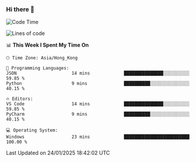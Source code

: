 ### Hi there 👋

<!--
**RoiexLee/RoiexLee** is a ✨ _special_ ✨ repository because its `README.md` (this file) appears on your GitHub profile.

Here are some ideas to get you started:

- 🔭 I’m currently working on ...
- 🌱 I’m currently learning ...
- 👯 I’m looking to collaborate on ...
- 🤔 I’m looking for help with ...
- 💬 Ask me about ...
- 📫 How to reach me: ...
- 😄 Pronouns: ...
- ⚡ Fun fact: ...
-->

<!--START_SECTION:waka-->
![Code Time](http://img.shields.io/badge/Code%20Time-1%2C060%20hrs%2021%20mins-blue)

![Lines of code](https://img.shields.io/badge/From%20Hello%20World%20I%27ve%20Written-42.5%20thousand%20lines%20of%20code-blue)

📊 **This Week I Spent My Time On** 

```text
🕑︎ Time Zone: Asia/Hong_Kong

💬 Programming Languages: 
JSON                     14 mins             ███████████████░░░░░░░░░░   59.85 % 
Python                   9 mins              ██████████░░░░░░░░░░░░░░░   40.15 % 

🔥 Editors: 
VS Code                  14 mins             ███████████████░░░░░░░░░░   59.85 % 
PyCharm                  9 mins              ██████████░░░░░░░░░░░░░░░   40.15 % 

💻 Operating System: 
Windows                  23 mins             █████████████████████████   100.00 % 
```


 Last Updated on 24/01/2025 18:42:02 UTC
<!--END_SECTION:waka-->
